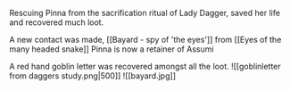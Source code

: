Rescuing Pinna from the sacrification ritual of Lady Dagger, saved her life and recovered much loot.

A new contact was made, [[Bayard - spy of  'the eyes']] from  [[Eyes of the many headed snake]]
Pinna is now a retainer of Assumi

A red hand goblin letter was recovered amongst all the loot.
![[goblinletter from daggers study.png|500]]
![[bayard.jpg]]